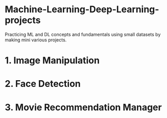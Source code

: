 # Machine-Learning-Deep-Learning-projects
Practicing ML and DL concepts and fundamentals using small datasets by making mini various projects.

# 1. Image Manipulation
# 2. Face Detection
# 3. Movie Recommendation Manager
